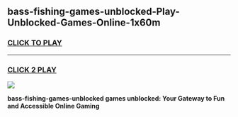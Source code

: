
## bass-fishing-games-unblocked-Play-Unblocked-Games-Online-1x60m
<h3>
<a href="https://premium76.site?title=bass-fishing-games-unblocked&ref=25A">CLICK TO PLAY</a></h3>
<hr>

<h3>
<a href="https://premium76.site?title=bass-fishing-games-unblocked&ref=25A">CLICK 2 PLAY</a>
  
</h3>

<a href="https://premium76.site?title=bass-fishing-games-unblocked&ref=25A"><img src="https://clearcache.store/games.png"></a>


**bass-fishing-games-unblocked games unblocked: Your Gateway to Fun and Accessible Online Gaming**
